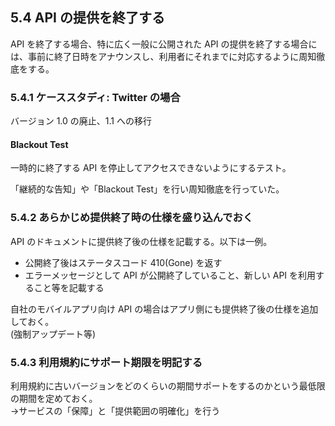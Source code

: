 ## 5.4 API の提供を終了する

API を終了する場合、特に広く一般に公開された API の提供を終了する場合には、事前に終了日時をアナウンスし、利用者にそれまでに対応するように周知徹底をする。

### 5.4.1 ケーススタディ: Twitter の場合

バージョン 1.0 の廃止、1.1 への移行

#### Blackout Test

一時的に終了する API を停止してアクセスできないようにするテスト。

「継続的な告知」や「Blackout Test」を行い周知徹底を行っていた。

### 5.4.2 あらかじめ提供終了時の仕様を盛り込んでおく

API のドキュメントに提供終了後の仕様を記載する。以下は一例。

- 公開終了後はステータスコード 410(Gone) を返す
- エラーメッセージとして API が公開終了していること、新しい API を利用すること等を記載する

自社のモバイルアプリ向け API の場合はアプリ側にも提供終了後の仕様を追加しておく。  
(強制アップデート等)

### 5.4.3 利用規約にサポート期限を明記する

利用規約に古いバージョンをどのくらいの期間サポートをするのかという最低限の期間を定めておく。  
→サービスの「保障」と「提供範囲の明確化」を行う